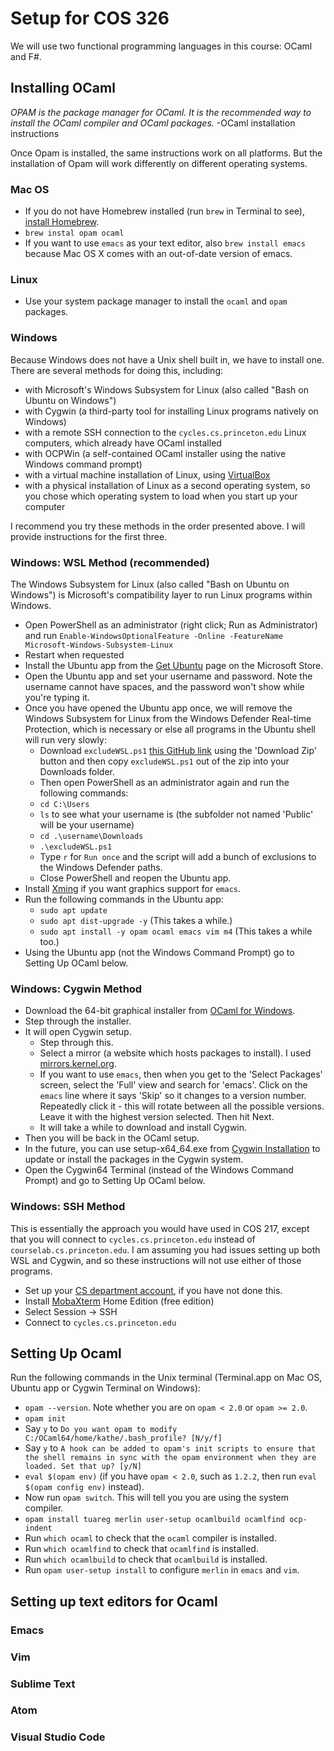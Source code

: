 # Setup for COS 326

We will use two functional programming languages in this course: OCaml and F#. 

## Installing OCaml

_OPAM is the package manager for OCaml. It is the recommended way to install the OCaml compiler and OCaml packages._ -OCaml installation instructions

Once Opam is installed, the same instructions work on all platforms.
But the installation of Opam will work differently on different operating systems.

### Mac OS
* If you do not have Homebrew installed (run `brew` in Terminal to see), [install Homebrew](https://brew.sh/).
* `brew instal opam ocaml`
* If you want to use `emacs` as your text editor, also `brew install emacs` because Mac OS X comes with an out-of-date version of emacs. 

### Linux
* Use your system package manager to install the `ocaml` and `opam` packages.

### Windows
Because Windows does not have a Unix shell built in, we have to install one.
There are several methods for doing this, including:

* with Microsoft's Windows Subsystem for Linux (also called "Bash on Ubuntu on Windows")
* with Cygwin (a third-party tool for installing Linux programs natively on Windows)
* with a remote SSH connection to the `cycles.cs.princeton.edu` Linux computers, which already have OCaml installed
* with OCPWin (a self-contained OCaml installer using the native Windows command prompt)
* with a virtual machine installation of Linux, using [VirtualBox](https://www.virtualbox.org/)
* with a physical installation of Linux as a second operating system, so you chose which operating system to load when you start up your computer

I recommend you try these methods in the order presented above. I will provide instructions for the first three.

### Windows: WSL Method (recommended)
The Windows Subsystem for Linux (also called "Bash on Ubuntu on Windows") is Microsoft's compatibility layer to run Linux programs within Windows.

* Open PowerShell as an administrator (right click; Run as Administrator) and run `Enable-WindowsOptionalFeature -Online -FeatureName Microsoft-Windows-Subsystem-Linux`
* Restart when requested
* Install the Ubuntu app from the [Get Ubuntu](https://www.microsoft.com/en-us/p/ubuntu/9nblggh4msv6) page on the Microsoft Store.
* Open the Ubuntu app and set your username and password. Note the username cannot have spaces, and the password won't show while you're typing it.
* Once you have opened the Ubuntu app once, we will remove the Windows Subsystem for Linux from the Windows Defender Real-time Protection, which is necessary or else all programs in the Ubuntu shell will run very slowly:
  * Download `excludeWSL.ps1` [this GitHub link](https://gist.github.com/noelbundick/9c804a710eb76e1d6a234b14abf42a52) using the 'Download Zip' button and then copy `excludeWSL.ps1` out of the zip into your Downloads folder.
  * Then open PowerShell as an administrator again and run the following commands:
  * `cd C:\Users`
  * `ls` to see what your username is (the subfolder not named 'Public' will be your username)
  * `cd .\username\Downloads`
  * `.\excludeWSL.ps1`
  * Type `r` for `Run once` and the script will add a bunch of exclusions to the Windows Defender paths.
  * Close PowerShell and reopen the Ubuntu app.
* Install [Xming](https://sourceforge.net/projects/xming/) if you want graphics support for `emacs`.
* Run the following commands in the Ubuntu app:
  * `sudo apt update`
  * `sudo apt dist-upgrade -y` (This takes a while.)
  * `sudo apt install -y opam ocaml emacs vim m4` (This takes a while too.)
* Using the Ubuntu app (not the Windows Command Prompt) go to Setting Up OCaml below.

### Windows: Cygwin Method
* Download the 64-bit graphical installer from [OCaml for Windows](https://fdopen.github.io/opam-repository-mingw/installation/).
* Step through the installer.
* It will open Cygwin setup.
  * Step through this.
  * Select a mirror (a website which hosts packages to install).
  I used [mirrors.kernel.org](mirrors.kernel.org).
  * If you want to use `emacs`, then when you get to the 'Select Packages' screen, select the 'Full' view and search for 'emacs'. Click on the `emacs` line where it says 'Skip' so it changes to a version number. Repeatedly click it - this will rotate between all the possible versions. Leave it with the highest version selected. Then hit Next.
  * It will take a while to download and install Cygwin.
* Then you will be back in the OCaml setup.
* In the future, you can use setup-x64_64.exe from [Cygwin Installation](https://cygwin.com/install.html) to update or install the packages in the Cygwin system.
* Open the Cygwin64 Terminal (instead of the Windows Command Prompt) and go to Setting Up OCaml below.

### Windows: SSH Method
This is essentially the approach you would have used in COS 217, except that you will connect to `cycles.cs.princeton.edu` instead of `courselab.cs.princeton.edu`.
I am assuming you had issues setting up both WSL and Cygwin, and so these instructions will not use either of those programs.

* Set up your [CS department account](https://csguide.cs.princeton.edu/accounts/new), if you have not done this.
* Install [MobaXterm](https://mobaxterm.mobatek.net/) Home Edition (free edition)
* Select Session -> SSH
* Connect to `cycles.cs.princeton.edu`

## Setting Up Ocaml
Run the following commands in the Unix terminal (Terminal.app on Mac OS, Ubuntu app or Cygwin Terminal on Windows):

* `opam --version`. Note whether you are on `opam < 2.0` or `opam >= 2.0`.
* `opam init`
* Say `y` to `Do you want opam to modify C:/OCaml64/home/kathe/.bash_profile? [N/y/f]`
* Say `y` to `A hook can be added to opam's init scripts to ensure that the shell remains in sync with the opam environment when they are loaded. Set that up? [y/N]`
* `eval $(opam env)` (if you have `opam < 2.0`, such as `1.2.2`, then run `eval $(opam config env)` instead).
* Now run `opam switch`.
  This will tell you you are using the system compiler.
* `opam install tuareg merlin user-setup ocamlbuild ocamlfind ocp-indent`
* Run `which ocaml` to check that the `ocaml` compiler is installed.
* Run `which ocamlfind` to check that `ocamlfind` is installed.
* Run `which ocamlbuild` to check that `ocamlbuild` is installed.
* Run `opam user-setup install` to configure `merlin` in `emacs` and `vim`.

## Setting up text editors for Ocaml

### Emacs

### Vim

### Sublime Text

### Atom

### Visual Studio Code
